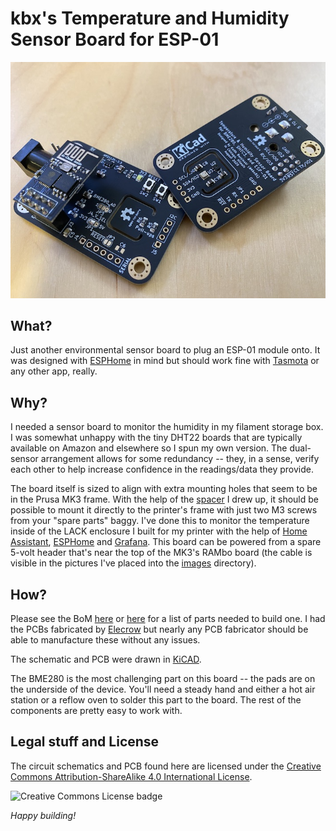 # kbx's Temperature and Humidity Sensor Board for ESP-01

![TempHumSensWithESP01](images/boards_top+bottom_small.jpg "TempHumSensWithESP01")

## What?

Just another environmental sensor board to plug an ESP-01 module onto.
 It was designed with [ESPHome](https://esphome.io) in mind but should work fine
 with [Tasmota](https://tasmota.github.io/docs/) or any other app, really.

## Why?

I needed a sensor board to monitor the humidity in my filament storage box.
 I was somewhat unhappy with the tiny DHT22 boards that are typically available
 on Amazon and elsewhere so I spun my own version. The dual-sensor arrangement
 allows for some redundancy -- they, in a sense, verify each other to help
 increase confidence in the readings/data they provide.

The board itself is sized to align with extra mounting holes that seem to be
 in the Prusa MK3 frame. With the help of the [spacer](BME280+SHTC3BoardMountForPrusaMK3)
 I drew up, it should be possible to mount it directly to the printer's frame
 with just two M3 screws from your "spare parts" baggy. I've done this to monitor
 the temperature inside of the LACK enclosure I built for my printer with the help
 of [Home Assistant](https://www.home-assistant.io), [ESPHome](https://esphome.io)
 and [Grafana](https://grafana.com). This board can be powered from a spare 5-volt
 header that's near the top of the MK3's RAMbo board (the cable is visible in the
 pictures I've placed into the [images](images/) directory).

## How?

Please see the BoM [here](TempHumSensWithESP01.bom.csv) or
 [here](https://octopart.com/bom-tool/L01oa2CK) for a list of parts needed to
 build one. I had the PCBs fabricated by [Elecrow](https://www.elecrow.com) but
 nearly any PCB fabricator should be able to manufacture these without any issues.

The schematic and PCB were drawn in [KiCAD](https://www.kicad-pcb.org).

The BME280 is the most challenging part on this board -- the pads are on the
 underside of the device. You'll need a steady hand and either a hot air station
 or a reflow oven to solder this part to the board. The rest of the components are
 pretty easy to work with.

 ## Legal stuff and License

The circuit schematics and PCB found here are licensed under the
 [Creative Commons Attribution-ShareAlike 4.0 International License](http://creativecommons.org/licenses/by-sa/4.0/).

![Creative Commons License badge](https://i.creativecommons.org/l/by-sa/4.0/88x31.png)

_Happy building!_